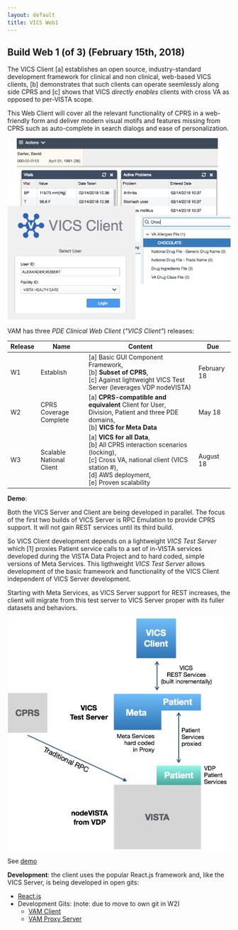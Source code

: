 ```yaml
---
layout: default
title: VICS Web1
---
```


## Build Web 1 (of 3) (February 15th, 2018)

The VICS Client [a] establishes an open source, industry-standard development framework for clinical and non clinical, web-based VICS clients, [b] demonstrates that such clients can operate seemlessly along side CPRS and [c] shows that VICS _directly enables_ clients with cross VA as opposed to per-VISTA scope.

This Web Client will cover all the relevant functionality of CPRS in a web-friendly form and deliver modern visual motifs and features missing from CPRS such as auto-complete in search dialogs and ease of personalization.

![ComboVICS -width70](images/ComboVICS.png)

VAM has three _PDE Clinical Web Client_ (_"VICS Client"_) releases:

Release | Name | Content | Due
--- | --- | --- | ---
W1 | Establish | [a] Basic GUI Component Framework,<br>[b] __Subset of CPRS__,<br>[c] Against lightweight VICS Test Server (leverages VDP nodeVISTA) | February 18
W2 | CPRS Coverage Complete | [a] __CPRS-compatible and equivalent__ Client for User, Division, Patient and three PDE domains,<br>[b] __VICS for Meta Data__ | May 18
W3 | Scalable National Client | [a] __VICS for all Data__,<br>[b] All CPRS interaction scenarios (locking),<br>[c] Cross VA, national client (VICS station #),<br>[d] AWS deployment,<br>[e] Proven scalability | August 18

__Demo__: 

Both the VICS Server and Client are being developed in parallel. The focus of the first two builds of VICS Server is RPC Emulation to provide CPRS support. It will not gain REST services until its third build. 

So VICS Client development depends on a lightweight _VICS Test Server_ which [1] proxies Patient service calls to a set of in-VISTA services developed during the VISTA Data Project and to hard coded, simple versions of Meta Services. This ligthweight _VICS Test Server_ allows development of the basic framework and functionality of the VICS Client independent of VICS Server development. 

Starting with Meta Services, as VICS Server support for REST increases, the client will migrate from this test server to VICS Server proper with its fuller datasets and behaviors.  

![Web1Demo](images/Web1Demo.png)

See [demo](demo/)

__Development__: the client uses the popular React.js framework and, like the VICS Server, is being developed in open gits:
  * [React.js](https://reactjs.org/)
  * Development Gits: (note: due to move to own git in W2)
    * [VAM Client](https://github.com/vistadataproject/nodeVISTAClients/tree/master/vam-client)
    * [VAM Proxy Server](https://github.com/vistadataproject/nodeVISTAClients/tree/master/vam-server)

